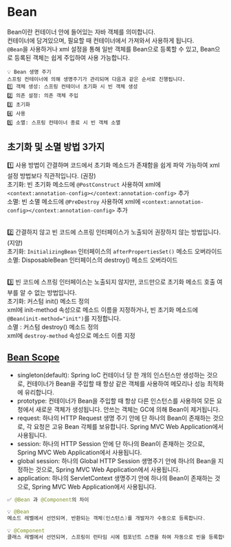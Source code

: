 # Bean

Bean이란 컨테이너 안에 들어있는 자바 객체를 의미합니다. <br>
컨테이너에 담겨있으며, 필요할 때 컨테이너에서 가져와서 사용하게 됩니다. <br>
`@Bean`을 사용하거나 xml 설정을 통해 일반 객체를 Bean으로 등록할 수 있고, Bean으로 등록된 객체는 쉽게 주입하여 사용 가능합니다. <br>

```
💡 Bean 생명 주기
스프링 컨테이너에 의해 생명주기가 관리되며 다음과 같은 순서로 진행됩니다.
1️⃣ 객체 생성: 스프링 컨테이너 초기화 시 빈 객체 생성
2️⃣ 의존 설정: 의존 객체 주입
3️⃣ 초기화
4️⃣ 사용
5️⃣ 소멸: 스프링 컨테이너 종료 시 빈 객체 소멸
```

## 초기화 및 소멸 방법 3가지

1️⃣ 사용 방법이 간결하며 코드에서 초기화 메소드가 존재함을 쉽게 파악 가능하여 xml 설정 방법보다 직관적입니다. (권장)<br>
초기화: 빈 초기화 메소드에 `@PostConstruct` 사용하여 xml에 `<context:annotation-config></context:annotation-config>` 추가<br>
소멸: 빈 소멸 메소드에 `@PreDestroy` 사용하여 xml에 `<context:annotation-config></context:annotation-config>` 추가<br>
<br>

2️⃣ 간결하지 않고 빈 코드에 스프링 인터페이스가 노출되어 권장하지 않는 방법입니다. (지양)<br>
초기화: `InitializingBean` 인터페이스의 `afterPropertiesSet()` 메소드 오버라이드<br>
소멸: DisposableBean 인터페이스의 destroy() 메소드 오버라이드<br><br>

3️⃣ 빈 코드에 스프링 인터페이스는 노출되지 않지만, 코드만으로 초기화 메소드 호출 여부를 알 수 없는 방법입니다. <br>
초기화: 커스텀 init() 메소드 정의<br>
xml에 init-method 속성으로 메소드 이름을 지정하거나, 빈 초기화 메소드에 `@Bean(init-method="init")`를 지정합니다.<br>
소멸 : 커스텀 destroy() 메소드 정의<br>
xml에 `destroy-method` 속성으로 메소드 이름 지정<br>

## [Bean Scope](https://gmlwjd9405.github.io/2018/11/10/spring-beans.html)

- singleton(default): Spring IoC 컨테이너 당 한 개의 인스턴스만 생성하는 것으로, 컨테이너가 Bean을 주입할 때 항상 같은 객체를 사용하여 메모리나 성능 최적화에 유리합니다.
- prototype: 컨테이너가 Bean을 주입할 때 항상 다른 인스턴스를 사용하여 모든 요청에서 새로운 객체가 생성됩니다. 안쓰는 객체는 GC에 의해 Bean이 제거됩니다.
- request: 하나의 HTTP Request 생명 주기 안에 단 하나의 Bean이 존재하는 것으로, 각 요청은 고유 Bean 각체를 보유합니다. Spring MVC Web Application에서 사용됩니다.
- session: 하나의 HTTP Session 안에 단 하나의 Bean이 존재하는 것으로, Spring MVC Web Application에서 사용됩니다.
- global session: 하나의 Global HTTP Session 생명주기 안에 하나의 Bean을 지정하는 것으로, Spring MVC Web Application에서 사용됩니다.
- application: 하나의 ServletContext 생명주기 안에 하나의 Bean이 존재하는 것으로, Spring MVC Web Application에서 사용됩니다.

```java
✅ @Bean 과 @Component의 차이

💡 @Bean
메소드 레벨에서 선언되며, 반환되는 객체(인스턴스)를 개발자가 수동으로 등록합니다.

💡 @Component
클래스 레벨에서 선언되며, 스프링이 런타임 시에 컴포넌트 스캔을 하여 자동으로 빈을 등록합니다.
```
